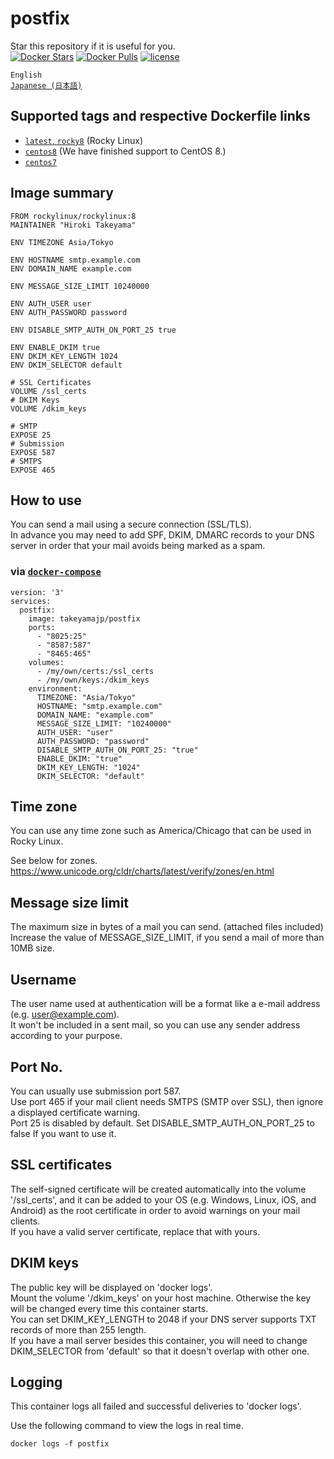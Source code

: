 # postfix
Star this repository if it is useful for you.  
[![Docker Stars](https://img.shields.io/docker/stars/takeyamajp/postfix.svg)](https://hub.docker.com/r/takeyamajp/postfix/)
[![Docker Pulls](https://img.shields.io/docker/pulls/takeyamajp/postfix.svg)](https://hub.docker.com/r/takeyamajp/postfix/)
[![license](https://img.shields.io/github/license/takeyamajp/docker-postfix.svg)](https://github.com/takeyamajp/docker-postfix/blob/master/LICENSE)

`English`  
[`Japanese (日本語)`](https://github.com/takeyamajp/docker-postfix/blob/master/README.ja.md)

## Supported tags and respective Dockerfile links  
- [`latest`, `rocky8`](https://github.com/takeyamajp/docker-postfix/blob/master/rocky8/Dockerfile) (Rocky Linux)
- [`centos8`](https://github.com/takeyamajp/docker-postfix/blob/master/centos8/Dockerfile) (We have finished support to CentOS 8.)
- [`centos7`](https://github.com/takeyamajp/docker-postfix/blob/master/centos7/Dockerfile)

## Image summary
    FROM rockylinux/rockylinux:8  
    MAINTAINER "Hiroki Takeyama"
    
    ENV TIMEZONE Asia/Tokyo
    
    ENV HOSTNAME smtp.example.com  
    ENV DOMAIN_NAME example.com
    
    ENV MESSAGE_SIZE_LIMIT 10240000
    
    ENV AUTH_USER user  
    ENV AUTH_PASSWORD password
    
    ENV DISABLE_SMTP_AUTH_ON_PORT_25 true
    
    ENV ENABLE_DKIM true  
    ENV DKIM_KEY_LENGTH 1024  
    ENV DKIM_SELECTOR default
    
    # SSL Certificates  
    VOLUME /ssl_certs
    # DKIM Keys  
    VOLUME /dkim_keys
    
    # SMTP  
    EXPOSE 25  
    # Submission  
    EXPOSE 587  
    # SMTPS  
    EXPOSE 465

## How to use
You can send a mail using a secure connection (SSL/TLS).  
In advance you may need to add SPF, DKIM, DMARC records to your DNS server in order that your mail avoids being marked as a spam.

### via [`docker-compose`](https://github.com/docker/compose)

    version: '3'  
    services:  
      postfix:  
        image: takeyamajp/postfix  
        ports:  
          - "8025:25"  
          - "8587:587"  
          - "8465:465"  
        volumes:  
          - /my/own/certs:/ssl_certs  
          - /my/own/keys:/dkim_keys  
        environment:  
          TIMEZONE: "Asia/Tokyo"  
          HOSTNAME: "smtp.example.com"  
          DOMAIN_NAME: "example.com"  
          MESSAGE_SIZE_LIMIT: "10240000"  
          AUTH_USER: "user"  
          AUTH_PASSWORD: "password"  
          DISABLE_SMTP_AUTH_ON_PORT_25: "true"  
          ENABLE_DKIM: "true"  
          DKIM_KEY_LENGTH: "1024"  
          DKIM_SELECTOR: "default"

## Time zone
You can use any time zone such as America/Chicago that can be used in Rocky Linux.  

See below for zones.  
https://www.unicode.org/cldr/charts/latest/verify/zones/en.html

## Message size limit
The maximum size in bytes of a mail you can send. (attached files included)  
Increase the value of MESSAGE_SIZE_LIMIT, if you send a mail of more than 10MB size.

## Username
The user name used at authentication will be a format like a e-mail address (e.g. user@example.com).  
It won't be included in a sent mail, so you can use any sender address according to your purpose.

## Port No.
You can usually use submission port 587.  
Use port 465 if your mail client needs SMTPS (SMTP over SSL), then ignore a displayed certificate warning.  
Port 25 is disabled by default. Set DISABLE_SMTP_AUTH_ON_PORT_25 to false If you want to use it.

## SSL certificates
The self-signed certificate will be created automatically into the volume '/ssl_certs', and it can be added to your OS (e.g. Windows, Linux, iOS, and Android) as the root certificate in order to avoid warnings on your mail clients.  
If you have a valid server certificate, replace that with yours.  

## DKIM keys
The public key will be displayed on 'docker logs'.  
Mount the volume '/dkim_keys' on your host machine. Otherwise the key will be changed every time this container starts.  
You can set DKIM_KEY_LENGTH to 2048 if your DNS server supports TXT records of more than 255 length.  
If you have a mail server besides this container, you will need to change DKIM_SELECTOR from 'default' so that it doesn't overlap with other one.

## Logging
This container logs all failed and successful deliveries to 'docker logs'.

Use the following command to view the logs in real time.

    docker logs -f postfix
